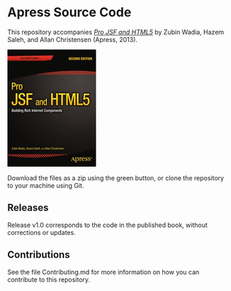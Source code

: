 # Apress Source Code

This repository accompanies [*Pro JSF and HTML5*](http://www.apress.com/9781430250104) by Zubin Wadia, Hazem Saleh, and Allan  Christensen (Apress, 2013).

![Cover image](9781430250104.jpg)

Download the files as a zip using the green button, or clone the repository to your machine using Git.

## Releases

Release v1.0 corresponds to the code in the published book, without corrections or updates.

## Contributions

See the file Contributing.md for more information on how you can contribute to this repository.
